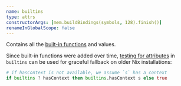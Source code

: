 ```yaml
---
name: builtins
type: attrs
constructorArgs: [mem.buildBindings(symbols, 128).finish()]
renameInGlobalScope: false
---
```

Contains all the [built-in functions](@docroot@/language/builtins.md) and values.

Since built-in functions were added over time, [testing for attributes](./operators.md#has-attribute) in `builtins` can be used for graceful fallback on older Nix installations:

```nix
# if hasContext is not available, we assume `s` has a context
if builtins ? hasContext then builtins.hasContext s else true
```
